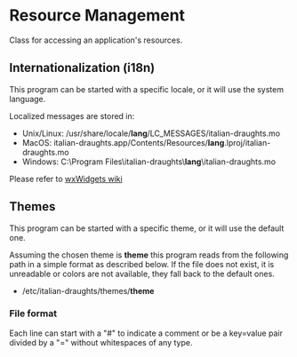 # Resource Management

Class for accessing an application's resources.

## Internationalization (i18n)

This program can be started with a specific locale, or it will use the system language.

Localized messages are stored in:
- Unix/Linux: /usr/share/locale/**lang**/LC_MESSAGES/italian-draughts.mo
- MacOS: italian-draughts.app/Contents/Resources/**lang**.lproj/italian-draughts.mo
- Windows: C:\\Program Files\\italian-draughts\\**lang**\\italian-draughts.mo

Please refer to [wxWidgets wiki](https://docs.wxwidgets.org/3.2.1/overview_i18n.html)

## Themes

This program can be started with a specific theme, or it will use the default one.

Assuming the chosen theme is **theme** this program reads from the following path
in a simple format as described below. If the file does not exist, it is unreadable or
colors are not available, they fall back to the default ones.

- /etc/italian-draughts/themes/**theme**

### File format

Each line can start with a "#" to indicate a comment or be a key=value pair divided by a "=" without
whitespaces of any type.
